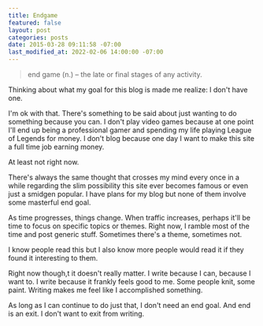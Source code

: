 ```yaml
---
title: Endgame
featured: false
layout: post
categories: posts
date: 2015-03-28 09:11:58 -07:00
last_modified_at: 2022-02-06 14:00:00 -07:00
---
```


> end game (n.) – the late or final stages of any activity.

Thinking about what my goal for this blog is made me realize: I don't have one.

I'm ok with that. There's something to be said about just wanting to do something because you can. I don't play video games because at one point I'll end up being a professional gamer and spending my life playing League of Legends for money. I don't blog because one day I want to make this site a full time job earning money.

At least not right now.

There's always the same thought that crosses my mind every once in a while regarding the slim possibility this site ever becomes famous or even just a smidgen popular. I have plans for my blog but none of them involve some masterful end goal.

As time progresses, things change. When traffic increases, perhaps it'll be time to focus on specific topics or themes. Right now, I ramble most of the time and post generic stuff. Sometimes there's a theme, sometimes not.

I know people read this but I also know more people would read it if they found it interesting to them.

Right now though,t it doesn't really matter. I write because I can, because I want to. I write because it frankly feels good to me. Some people knit, some paint. Writing makes me feel like I accomplished something.

As long as I can continue to do just that, I don't need an end goal. And end is an exit. I don't want to exit from writing.

